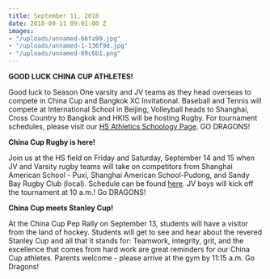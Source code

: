 ```yaml
---
title: September 11, 2018
date: 2018-09-11 09:01:00 Z
images:
- "/uploads/unnamed-66fa99.jpg"
- "/uploads/unnamed-1-136f9d.jpg"
- "/uploads/unnamed-69c6b1.png"
---
```


**GOOD LUCK CHINA CUP ATHLETES!**

Good luck to Season One varsity and JV teams as they head overseas to compete in China Cup and Bangkok XC Invitational. Baseball and Tennis will compete at International School in Beijing, Volleyball heads to Shanghai, Cross Country to Bangkok and HKIS will be hosting Rugby. For tournament schedules, please visit our [HS Athletics Schoology Page](https://hkis.us14.list-manage.com/track/click?u=f61be6100089c861d73d47a01&id=1685a4b380&e=9023f12060). GO DRAGONS!

**China Cup Rugby is here!**

Join us at the HS field on Friday and Saturday, September 14 and 15 when JV and Varsity rugby teams will take on competitors from Shanghai American School - Puxi, Shanghai American School-Pudong, and Sandy Bay Rugby Club (local). Schedule can be found [here](https://hkis.us14.list-manage.com/track/click?u=f61be6100089c861d73d47a01&id=7067e4d0f1&e=9023f12060). JV boys will kick off the tournament at 10 a.m.! Go DRAGONS!

**China Cup meets Stanley Cup!**

At the China Cup Pep Rally on September 13, students will have a visitor from the land of hockey. Students will get to see and hear about the revered Stanley Cup and all that it stands for: Teamwork, integrity, grit, and the excellence that comes from hard work are great reminders for our China Cup athletes. Parents welcome - please arrive at the gym by 11:15 a.m. Go Dragons!